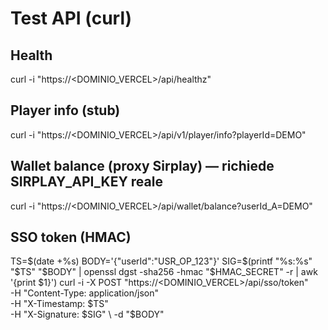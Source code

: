# Test API (curl)

## Health
curl -i "https://<DOMINIO_VERCEL>/api/healthz"

## Player info (stub)
curl -i "https://<DOMINIO_VERCEL>/api/v1/player/info?playerId=DEMO"

## Wallet balance (proxy Sirplay) — richiede SIRPLAY_API_KEY reale
curl -i "https://<DOMINIO_VERCEL>/api/wallet/balance?userId_A=DEMO"

## SSO token (HMAC)
TS=$(date +%s)
BODY='{"userId":"USR_OP_123"}'
SIG=$(printf "%s:%s" "$TS" "$BODY" | openssl dgst -sha256 -hmac "$HMAC_SECRET" -r | awk '{print $1}')
curl -i -X POST "https://<DOMINIO_VERCEL>/api/sso/token" \
  -H "Content-Type: application/json" \
  -H "X-Timestamp: $TS" \
  -H "X-Signature: $SIG" \
  -d "$BODY"
